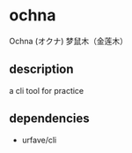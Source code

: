 # ochna

Ochna (オクナ) 梦鼠木（金莲木）

## description

a cli tool for practice

## dependencies

- urfave/cli
